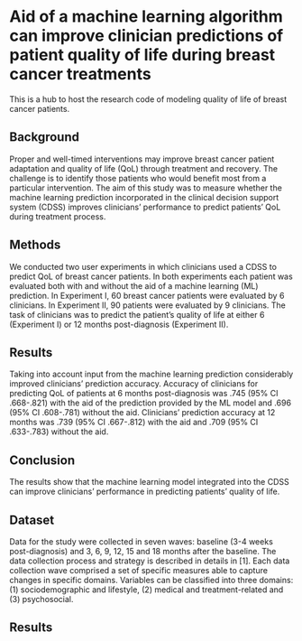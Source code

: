 # Aid of a machine learning algorithm can improve clinician predictions of patient quality of life during breast cancer treatments

This is a hub to host the research code of modeling quality of life of breast cancer patients.

## Background
Proper and well-timed interventions may improve breast cancer patient adaptation and quality of life (QoL) through treatment and recovery. The challenge is to identify those patients who would benefit most from a particular intervention. The aim of this study was to measure whether the machine learning prediction incorporated in the clinical decision support system (CDSS) improves clinicians’ performance to predict patients’ QoL during treatment process.

## Methods
We conducted two user experiments in which clinicians used a CDSS to predict QoL of breast cancer patients. In both experiments each patient was evaluated both with and without the aid of a machine learning (ML) prediction. In Experiment I, 60 breast cancer patients were evaluated by 6 clinicians. In Experiment II, 90 patients were evaluated by 9 clinicians. The task of clinicians was to predict the patient’s quality of life at either 6 (Experiment I) or 12 months post-diagnosis (Experiment II).

## Results
Taking into account input from the machine learning prediction considerably improved clinicians’ prediction accuracy. Accuracy of clinicians for predicting QoL of patients at 6 months post-diagnosis was .745 (95% CI .668-.821) with the aid of the prediction provided by the ML model and .696 (95% CI .608-.781) without the aid. Clinicians’ prediction accuracy at 12 months was .739 (95% CI .667-.812) with the aid and .709 (95% CI .633-.783) without the aid.

## Conclusion
The results show that the machine learning model integrated into the CDSS can improve clinicians’ performance in predicting patients’ quality of life.

## Dataset
Data for the study were collected in seven waves: baseline (3-4 weeks post-diagnosis) and 3, 6, 9, 12, 15 and 18 months after the baseline. The data collection process and strategy is described in details in [1]. Each data collection wave comprised a set of specific measures able to capture changes in specific domains. Variables can be classified into three domains: (1) sociodemographic and lifestyle, (2) medical and treatment-related and (3) psychosocial.

## Results
